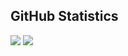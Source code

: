 ## GitHub Statistics

<!--

<a href="https://github.com/anuraghazra/github-readme-stats">
  <img height=200 align="center" src="https://github-readme-stats-five-swart-14.vercel.app/api?username=yujrchyang&count_private=true&theme=onedark" />
</a>
<a href="https://github.com/anuraghazra/convoychat">
  <img height=200 align="center" src="https://github-readme-stats-five-swart-14.vercel.app/api/top-langs?username=yujrchyang&hide=javascript,html,css&layout=compact&langs_count=8" />
</a>

-->

<!--

![](https://raw.githubusercontent.com/yujrchyang/github-stats/master/generated/overview.svg#gh-dark-mode-only)
![](https://raw.githubusercontent.com/yujrchyang/github-stats/master/generated/overview.svg#gh-light-mode-only)
![](https://raw.githubusercontent.com/yujrchyang/github-stats/master/generated/languages.svg#gh-dark-mode-only)
![](https://raw.githubusercontent.com/yujrchyang/github-stats/master/generated/languages.svg#gh-light-mode-only)

Generated by https://github.com/jstrieb/github-stats

-->

![](https://github-readme-stats-five-swart-14.vercel.app/api?username=yujrchyang&hide_rank=true&hide=stars)
![](https://github-readme-stats-five-swart-14.vercel.app/api/top-langs/?username=yujrchyang&hide=JavaScript,CSS,CMake,Makefile&exclude_repo=github-readme-stats,obsidian-config,omninote&layout=compact&langs_count=8)
